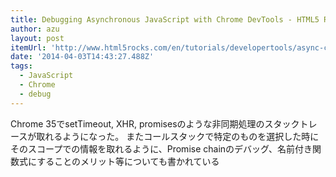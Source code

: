 ```yaml
---
title: Debugging Asynchronous JavaScript with Chrome DevTools - HTML5 Rocks
author: azu
layout: post
itemUrl: 'http://www.html5rocks.com/en/tutorials/developertools/async-call-stack/'
date: '2014-04-03T14:43:27.488Z'
tags:
  - JavaScript
  - Chrome
  - debug
---
```

Chrome 35でsetTimeout, XHR, promisesのような非同期処理のスタックトレースが取れるようになった。
またコールスタックで特定のものを選択した時にそのスコープでの情報を取れるように、Promise chainのデバッグ、名前付き関数式にすることのメリット等についても書かれている
